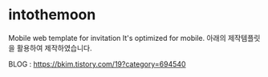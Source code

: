 # intothemoon
Mobile web template for invitation
It's optimized for mobile.
아래의 제작템플릿을 활용하여 제작하였습니다.

BLOG : https://bkim.tistory.com/19?category=694540

